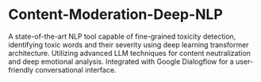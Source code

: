 # Content-Moderation-Deep-NLP
A state-of-the-art NLP tool capable of fine-grained toxicity detection, identifying toxic words and their severity using deep learning transformer architecture. Utilizing advanced LLM techniques for content neutralization and deep emotional analysis. Integrated with Google Dialogflow for a user-friendly conversational interface. 
